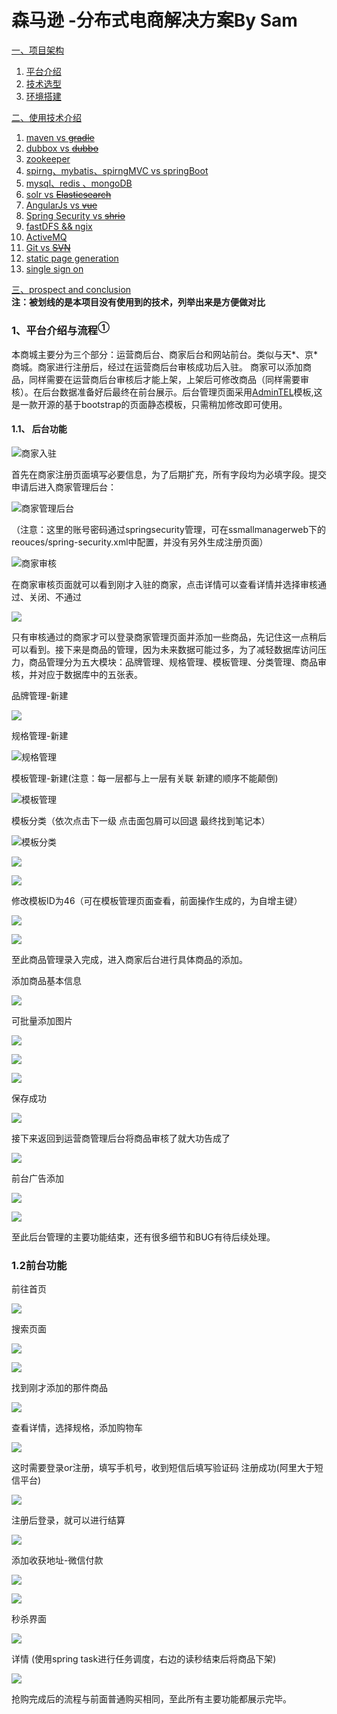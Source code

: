 # 森马逊 -分布式电商解决方案By Sam
<a href="#t1" alt>一、项目架构 
  <ol>
    <li>
        <a href="#">平台介绍</a>
    </li>
    <li>
        <a href="#">技术选型</a>
    </li>
    <li>
        <a href="#">环境搭建</a>
    </li>
  </ol>
 <a href="#t1" alt>二、使用技术介绍
  <ol>
     <li>
       <a href="#"> maven vs <del>gradle</del></a>
    </li>
     <li>
       <a href="#"> dubbox vs <del>dubbo</del></a>
    </li>
       <li>
       <a href="#">zookeeper</a>
    </li>
    <li>
       <a href="#"> spirng、mybatis、spirngMVC vs springBoot</a>
    </li>
    <li>
        <a href="#"> mysql、redis 、mongoDB</a>
    </li>
    <li>
      <a href="#"> solr vs <del>Elasticsearch</del></a>
    </li>
     <li>
       <a href="#"> AngularJs vs <del>vue</del></a>
    </li> 
     <li>
       <a href="#"> Spring Security vs <del>shrio</del></a>
    </li> 
     <li>
        <a href="#"> fastDFS && ngix</a>
    </li>
      <li>
        <a href="#"> ActiveMQ</a>
    </li>
     <li>
      <a href="#"> Git vs <del>SVN</del></a>
    </li>
     <li>
      <a href="#"> static page generation</del></a>
    </li>
    <li>
      <a href="#"> single sign on</del></a>
    </li>
  </ol>
   <a href="#t1">三、prospect and conclusion</a><br>
   <strong>注：被划线的是本项目没有使用到的技术，列举出来是方便做对比</strong>

  ### <div id="t1">1、平台介绍与流程<sup>①</sup></div>
  本商城主要分为三个部分：运营商后台、商家后台和网站前台。类似与天*、京*商城。商家进行注册后，经过在运营商后台审核成功后入驻。
  商家可以添加商品，同样需要在运营商后台审核后才能上架，上架后可修改商品（同样需要审核）。在后台数据准备好后最终在前台展示。后台管理页面采用<a href="https://adminlte.io/" target="_blank">AdminTEL</a>模板,这是一款开源的基于bootstrap的页面静态模板，只需稍加修改即可使用。

  #### 1.1、 后台功能
  ![商家入驻](https://github.com/SamJ2018/SSMALL/blob/master/screenshot/%E5%95%86%E5%AE%B6%E5%85%A5%E9%A9%BB.png)

首先在商家注册页面填写必要信息，为了后期扩充，所有字段均为必填字段。提交申请后进入商家管理后台：

![商家管理后台](https://github.com/SamJ2018/SSMALL/blob/master/screenshot/%E8%BF%90%E8%90%A5%E5%95%86%E7%99%BB%E9%99%86%E9%A1%B5%E9%9D%A2.png)

（注意：这里的账号密码通过springsecurity管理，可在ssmallmanagerweb下的reouces/spring-security.xml中配置，并没有另外生成注册页面）

![商家审核](https://github.com/SamJ2018/SSMALL/blob/master/screenshot/%E5%95%86%E5%AE%B6%E5%AE%A1%E6%A0%B8.png)

在商家审核页面就可以看到刚才入驻的商家，点击详情可以查看详情并选择审核通过、关闭、不通过

![](https://github.com/SamJ2018/SSMALL/blob/master/screenshot/%E5%95%86%E5%AE%B6%E5%AE%A1%E6%A0%B8%E8%AF%A6%E6%83%85.png)

只有审核通过的商家才可以登录商家管理页面并添加一些商品，先记住这一点稍后可以看到。接下来是商品的管理，因为未来数据可能过多，为了减轻数据库访问压力，商品管理分为五大模块：品牌管理、规格管理、模板管理、分类管理、商品审核，并对应于数据库中的五张表。

品牌管理-新建

![](https://github.com/SamJ2018/SSMALL/blob/master/screenshot/%E5%BE%AE%E6%98%9F.png)

规格管理-新建

![规格管理](https://github.com/SamJ2018/SSMALL/blob/master/screenshot/%E8%A7%84%E6%A0%BC%E7%AE%A1%E7%90%86.png)

模板管理-新建(注意：每一层都与上一层有关联 新建的顺序不能颠倒)

![模板管理](https://github.com/SamJ2018/SSMALL/blob/master/screenshot/%E6%A8%A1%E6%9D%BF%E7%AE%A1%E7%90%86.png)

模板分类（依次点击下一级 点击面包屑可以回退 最终找到笔记本）

![模板分类](https://github.com/SamJ2018/SSMALL/blob/master/screenshot/%E6%A8%A1%E6%9D%BF%E5%88%86%E7%B1%BB1.png)

![](https://github.com/SamJ2018/SSMALL/blob/master/screenshot/%E6%A8%A1%E6%9D%BF%E5%88%86%E7%B1%BB2.png)

![](https://github.com/SamJ2018/SSMALL/blob/master/screenshot/%E6%A8%A1%E6%9D%BF%E5%88%86%E7%B1%BB3.png)

修改模板ID为46（可在模板管理页面查看，前面操作生成的，为自增主键）

![](https://github.com/SamJ2018/SSMALL/blob/master/screenshot/%E6%A8%A1%E6%9D%BFID2.png)

![](https://github.com/SamJ2018/SSMALL/blob/master/screenshot/%E5%95%86%E5%93%81%E5%88%86%E7%B1%BB2.png)

至此商品管理录入完成，进入商家后台进行具体商品的添加。

添加商品基本信息

![](https://github.com/SamJ2018/SSMALL/blob/master/screenshot/%E5%95%86%E5%93%81%E5%BD%95%E5%85%A5.png)

可批量添加图片

![](https://github.com/SamJ2018/SSMALL/blob/master/screenshot/%E6%89%B9%E9%87%8F%E6%B7%BB%E5%8A%A0%E5%9B%BE%E7%89%87.png)

![](https://github.com/SamJ2018/SSMALL/blob/master/screenshot/%E8%A7%84%E6%A0%BC.png)

![](https://github.com/SamJ2018/SSMALL/blob/master/screenshot/%E8%A7%84%E6%A0%BC3.png)

保存成功

![](https://github.com/SamJ2018/SSMALL/blob/master/screenshot/%E4%BF%9D%E5%AD%98%E6%88%90%E5%8A%9F.png)

接下来返回到运营商管理后台将商品审核了就大功告成了

![](https://github.com/SamJ2018/SSMALL/blob/master/screenshot/%E5%95%86%E5%93%81%E5%AE%A1%E6%A0%B8%E6%88%90%E5%8A%9F.png)

前台广告添加

![](https://github.com/SamJ2018/SSMALL/blob/master/screenshot/%E5%B9%BF%E5%91%8A1.png)

![](https://github.com/SamJ2018/SSMALL/blob/master/screenshot/%E5%B9%BF%E5%91%8A3.png)

至此后台管理的主要功能结束，还有很多细节和BUG有待后续处理。

### 1.2前台功能

前往首页

![](screenshot\首页.png)

搜索页面

![](https://github.com/SamJ2018/SSMALL/blob/master/screenshot/%E6%89%8B%E6%9C%BA1.png)

![](https://github.com/SamJ2018/SSMALL/blob/master/screenshot/%E6%89%8B%E6%9C%BA2.png)

找到刚才添加的那件商品

![](https://github.com/SamJ2018/SSMALL/blob/master/screenshot/%E5%BE%AE%E6%98%9F2.png)

查看详情，选择规格，添加购物车

![](https://github.com/SamJ2018/SSMALL/blob/master/screenshot/%E5%BE%AE%E6%98%9F3.png)

这时需要登录or注册，填写手机号，收到短信后填写验证码 注册成功(阿里大于短信平台)

![](https://github.com/SamJ2018/SSMALL/blob/master/screenshot/%E7%99%BB%E5%BD%95.png)

注册后登录，就可以进行结算

![](https://github.com/SamJ2018/SSMALL/blob/master/screenshot/%E7%BB%93%E7%AE%971.png)

添加收获地址-微信付款

![](https://github.com/SamJ2018/SSMALL/blob/master/screenshot/%E6%94%B6%E8%8E%B7%E5%9C%B0%E5%9D%80.png)

![](https://github.com/SamJ2018/SSMALL/blob/master/screenshot/pay.png)

秒杀界面

![](https://github.com/SamJ2018/SSMALL/blob/master/screenshot/%E7%A7%92%E6%9D%80%E7%95%8C%E9%9D%A2.png)

详情 (使用spring task进行任务调度，右边的读秒结束后将商品下架)

![](https://github.com/SamJ2018/SSMALL/blob/master/screenshot/%E7%A7%92%E6%9D%80%E8%AF%A6%E6%83%852.png)

抢购完成后的流程与前面普通购买相同，至此所有主要功能都展示完毕。



